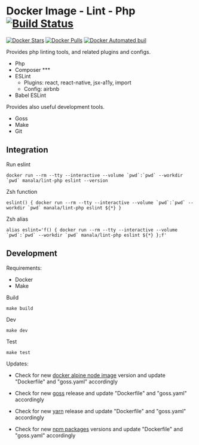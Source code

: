 # Docker Image - Lint - Php [![Build Status](https://travis-ci.org/manala/docker-image-lint-php.svg?branch=master)](https://travis-ci.org/manala/docker-image-lint-php)

[![Docker Stars](https://img.shields.io/docker/stars/manala/lint-php.svg)]()
[![Docker Pulls](https://img.shields.io/docker/pulls/manala/lint-php.svg)]()
[![Docker Automated buil](https://img.shields.io/docker/automated/manala/lint-php.svg)]()

Provides php linting tools, and related plugins and configs.

- Php
- Composer ***
- ESLint
  - Plugins: react, react-native, jsx-a11y, import
  - Config: airbnb
- Babel ESLint

Provides also useful development tools.

- Goss
- Make
- Git

## Integration

Run eslint
```
docker run --rm --tty --interactive --volume `pwd`:`pwd` --workdir `pwd` manala/lint-php eslint --version
```

Zsh function
```
eslint() { docker run --rm --tty --interactive --volume `pwd`:`pwd` --workdir `pwd` manala/lint-php eslint ${*} }
```

Zsh alias
```
alias eslint='f() { docker run --rm --tty --interactive --volume `pwd`:`pwd` --workdir `pwd` manala/lint-php eslint ${*} };f'
```

## Development

Requirements:
- Docker
- Make

Build
```
make build
```

Dev
```
make dev
```

Test
```
make test
```

Updates:
- Check for new [docker alpine node image](https://hub.docker.com/_/node) version and update "Dockerfile" and "goss.yaml" accordingly
- Check for new [goss](https://github.com/aelsabbahy/goss/releases) release and update "Dockerfile" and "goss.yaml" accordingly



- Check for new [yarn](https://github.com/yarnpkg/yarn/releases) release and update "Dockerfile" and "goss.yaml" accordingly


- Check for new [npm packages](https://www.npmjs.com/) versions and update "Dockerfile" and "goss.yaml" accordingly
